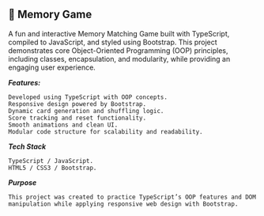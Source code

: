 ## 🧠 Memory Game
A fun and interactive Memory Matching Game built with TypeScript, compiled to JavaScript, and styled using Bootstrap.
This project demonstrates core Object-Oriented Programming (OOP) principles, including classes, encapsulation, and modularity, while providing an engaging user experience.

***Features:***

    Developed using TypeScript with OOP concepts.
    Responsive design powered by Bootstrap.
    Dynamic card generation and shuffling logic.
    Score tracking and reset functionality.
    Smooth animations and clean UI.
    Modular code structure for scalability and readability.

***Tech Stack***

    TypeScript / JavaScript.
    HTML5 / CSS3 / Bootstrap.

***Purpose***

    This project was created to practice TypeScript’s OOP features and DOM manipulation while applying responsive web design with Bootstrap.
